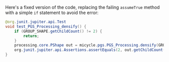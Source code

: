 Here's a fixed version of the code, replacing the failing `assumeTrue` method with a simple `if` statement to avoid the error:

```java
@org.junit.jupiter.api.Test
void test_PGS_Processing_densify() {
    if (GROUP_SHAPE.getChildCount() != 2) {
        return;
    }
    processing.core.PShape out = micycle.pgs.PGS_Processing.densify(GROUP_SHAPE, 1);
    org.junit.jupiter.api.Assertions.assertEquals(2, out.getChildCount());
}
```
